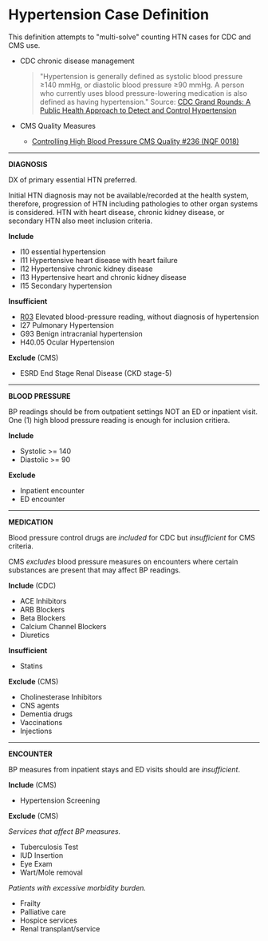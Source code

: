 # Hypertension Case Definition
This definition attempts to "multi-solve" counting HTN cases for CDC and CMS use. 

* CDC chronic disease management
  > "Hypertension is generally defined as systolic blood pressure ≥140 mmHg, or diastolic blood pressure ≥90 mmHg. A person who currently uses blood pressure-lowering medication is also defined as having hypertension."
  > Source: [CDC Grand Rounds: A Public Health Approach to Detect and Control Hypertension](https://www.cdc.gov/mmwr/volumes/65/wr/mm6545a3.htm)
  
* CMS Quality Measures 
  * [Controlling High Blood Pressure CMS Quality #236 (NQF 0018)](https://docs.google.com/spreadsheets/d/1UTxg-MvAf0xMBI8dAw6SEF1cQduZqC330R-0MOAWli4/edit#gid=1986332053)
  
-----

**DIAGNOSIS**

DX of primary essential HTN preferred. 

Initial HTN diagnosis may not be available/recorded at the health system, therefore, progression of HTN including pathologies to other organ systems is considered. 
HTN with heart disease, chronic kidney disease, or secondary HTN also meet inclusion criteria.


**Include**
* I10 essential hypertension
* I11 Hypertensive heart disease with heart failure
* I12 Hypertensive chronic kidney disease
* I13 Hypertensive heart and chronic kidney disease
* I15 Secondary hypertension

**Insufficient** 
* [R03](https://www.icd10data.com/ICD10CM/Codes/R00-R99/R00-R09/R03-/R03.0) Elevated blood-pressure reading, without diagnosis of hypertension
* I27 Pulmonary Hypertension 
* G93 Benign intracranial hypertension
* H40.05 Ocular Hypertension
 
**Exclude** (CMS)
* ESRD End Stage Renal Disease (CKD stage-5)

-----

**BLOOD PRESSURE**

BP readings should be from outpatient settings NOT an ED or inpatient visit.   
One (1) high blood pressure reading is enough for inclusion critiera.

**Include**
* Systolic >= 140
* Diastolic >= 90

**Exclude**
* Inpatient encounter
* ED encounter 

-----
**MEDICATION** 

Blood pressure control drugs are _included_ for CDC but _insufficient_ for CMS criteria.

CMS _excludes_ blood pressure measures on encounters where certain substances are present that may affect BP readings. 

**Include** (CDC)
* ACE Inhibitors
* ARB Blockers
* Beta Blockers
* Calcium Channel Blockers
* Diuretics

**Insufficient**
* Statins

**Exclude** (CMS)
* Cholinesterase Inhibitors
* CNS agents
* Dementia drugs
* Vaccinations
* Injections

-----
**ENCOUNTER** 

BP measures from inpatient stays and ED visits should are _insufficient_. 

**Include** (CMS)

* Hypertension Screening

**Exclude** (CMS)

_Services that affect BP measures._

* Tuberculosis Test
* IUD Insertion
* Eye Exam
* Wart/Mole removal

_Patients with excessive morbidity burden._

* Frailty
* Palliative care 
* Hospice services
* Renal transplant/service

